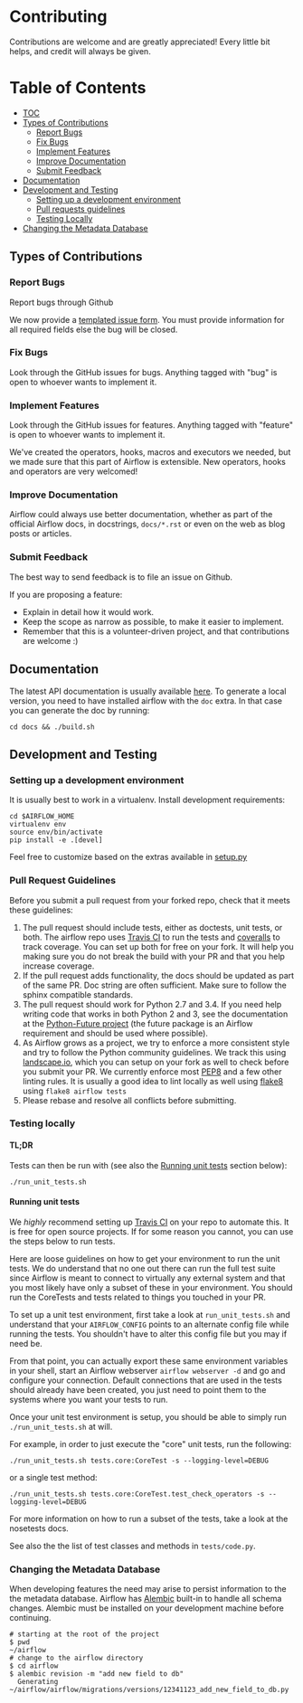 # Contributing

Contributions are welcome and are greatly appreciated! Every
little bit helps, and credit will always be given.


# Table of Contents
  * [TOC](#table-of-contents)
  * [Types of Contributions](#types-of-contribution)
      - [Report Bugs](#report-bugs)
      - [Fix Bugs](#fix-bugs)
      - [Implement Features](#implement-features)
      - [Improve Documentation](#improve-documentation)
      - [Submit Feedback](#submit-feedback)
  * [Documentation](#documentation)
  * [Development and Testing](#development-and-testing)
      - [Setting up a development environment](#setting-up-a-development-environment)
      - [Pull requests guidelines](#pull-requests-guidelines)
      - [Testing Locally](#testing-locally)
  * [Changing the Metadata Database](#changing-the-metadata-database)


## Types of Contributions

### Report Bugs

Report bugs through Github

We now provide a [templated issue form](https://github.com/airbnb/airflow/blob/master/.github/ISSUE_TEMPLATE.md). You must provide information for all required fields else the bug will be closed.


### Fix Bugs

Look through the GitHub issues for bugs. Anything tagged with "bug" is
open to whoever wants to implement it.

### Implement Features

Look through the GitHub issues for features. Anything tagged with
"feature" is open to whoever wants to implement it.

We've created the operators, hooks, macros and executors we needed, but we
made sure that this part of Airflow is extensible. New operators,
hooks and operators are very welcomed!

### Improve Documentation

Airflow could always use better documentation,
whether as part of the official Airflow docs,
in docstrings, `docs/*.rst` or even on the web as blog posts or
articles.

### Submit Feedback

The best way to send feedback is to file an issue on Github.

If you are proposing a feature:

-   Explain in detail how it would work.
-   Keep the scope as narrow as possible, to make it easier to
    implement.
-   Remember that this is a volunteer-driven project, and that
    contributions are welcome :)

## Documentation

The latest API documentation is usually available [here](http://pythonhosted.org/airflow). To generate a local version, you need to have installed airflow with the `doc` extra. In that case you can generate the doc by running:

    cd docs && ./build.sh

## Development and Testing

### Setting up a development environment

It is usually best to work in a virtualenv. Install development requirements:

    cd $AIRFLOW_HOME
    virtualenv env
    source env/bin/activate
    pip install -e .[devel]

Feel free to customize based on the extras available in [setup.py](./setup.py)

### Pull Request Guidelines

Before you submit a pull request from your forked repo, check that it
meets these guidelines:

1. The pull request should include tests, either as doctests, unit tests, or
both. The airflow repo uses [Travis CI](https://travis-ci.org/airbnb/airflow) to run the tests and [coveralls](https://coveralls.io/github/airbnb/airflow) to track coverage. You can set up both for free on your fork. It will help you making sure you do not break the build with your PR and that you help increase coverage.
2. If the pull request adds functionality, the docs should be updated as part
of the same PR. Doc string are often sufficient.  Make sure to follow the
sphinx compatible standards.
3. The pull request should work for Python 2.7 and 3.4. If you need help
writing code that works in both Python 2 and 3, see the documentation at the
[Python-Future project](http://python-future.org) (the future package is an
Airflow requirement and should be used where possible).
4. As Airflow grows as a project, we try to enforce a more consistent style and try to follow the Python community guidelines. We track this using [landscape.io](https://landscape.io/github/airbnb/airflow/), which you can setup on your fork as well to check before you submit your PR. We currently enforce most [PEP8](https://www.python.org/dev/peps/pep-0008/) and a few other linting rules. It is usually a good idea to lint locally as well using [flake8](https://flake8.readthedocs.org/en/latest/) using `flake8 airflow tests`
5. Please rebase and resolve all conflicts before submitting.

### Testing locally

#### TL;DR
Tests can then be run with (see also the [Running unit tests](#running-unit-tests) section below):

    ./run_unit_tests.sh

#### Running unit tests

We *highly* recommend setting up [Travis CI](https://travis-ci.org/) on your repo to automate this. It is free for open source projects. If for some reason you cannot, you can use the steps below to run tests.

Here are loose guidelines on how to get your environment to run the unit tests.
We do understand that no one out there can run the full test suite since
Airflow is meant to connect to virtually any external system and that you most
likely have only a subset of these in your environment. You should run the
CoreTests and tests related to things you touched in your PR.

To set up a unit test environment, first take a look at `run_unit_tests.sh` and
understand that your ``AIRFLOW_CONFIG`` points to an alternate config file
while running the tests. You shouldn't have to alter this config file but
you may if need be.

From that point, you can actually export these same environment variables in
your shell, start an Airflow webserver ``airflow webserver -d`` and go and
configure your connection. Default connections that are used in the tests
should already have been created, you just need to point them to the systems
where you want your tests to run.

Once your unit test environment is setup, you should be able to simply run
``./run_unit_tests.sh`` at will.

For example, in order to just execute the "core" unit tests, run the following:

```
./run_unit_tests.sh tests.core:CoreTest -s --logging-level=DEBUG
```

or a single test method:

```
./run_unit_tests.sh tests.core:CoreTest.test_check_operators -s --logging-level=DEBUG
```

For more information on how to run a subset of the tests, take a look at the
nosetests docs.

See also the the list of test classes and methods in `tests/code.py`.

### Changing the Metadata Database

When developing features the need may arise to persist information to the the
metadata database. Airflow has [Alembic](https://bitbucket.org/zzzeek/alembic)
built-in to handle all schema changes. Alembic must be installed on your
development machine before continuing.

```
# starting at the root of the project
$ pwd
~/airflow
# change to the airflow directory
$ cd airflow
$ alembic revision -m "add new field to db"
  Generating
~/airflow/airflow/migrations/versions/12341123_add_new_field_to_db.py
```
